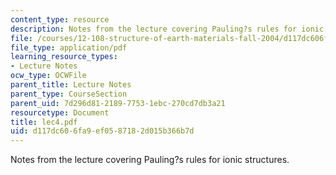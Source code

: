 ```yaml
---
content_type: resource
description: Notes from the lecture covering Pauling?s rules for ionic structures.
file: /courses/12-108-structure-of-earth-materials-fall-2004/d117dc606fa9ef0587182d015b366b7d_lec4.pdf
file_type: application/pdf
learning_resource_types:
- Lecture Notes
ocw_type: OCWFile
parent_title: Lecture Notes
parent_type: CourseSection
parent_uid: 7d296d81-2189-7753-1ebc-270cd7db3a21
resourcetype: Document
title: lec4.pdf
uid: d117dc60-6fa9-ef05-8718-2d015b366b7d
---
```

Notes from the lecture covering Pauling?s rules for ionic structures.

